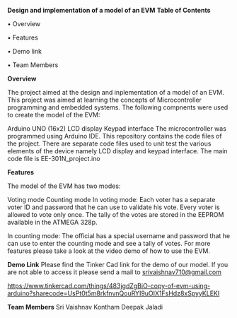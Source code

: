 **Design and implementation of a model of an EVM**
**Table of Contents**

•	Overview

•	Features

•	Demo link

•	Team Members

**Overview**

The project aimed at the design and inplementation of a model of an EVM. This project was aimed at learning the concepts of Microcontroller programming and embedded systems.
The following compnents were used to create the model of the EVM:

Arduino UNO
(16x2) LCD display
Keypad interface
The microcontroller was programmed using Arduino IDE. This repository contains the code files of the project. There are separate code files used to unit test the various elements of the device namely LCD display and keypad interface. The main code file is EE-301N_project.ino

**Features**

The model of the EVM has two modes:

Voting mode
Counting mode
In voting mode: Each voter has a separate voter ID and password that he can use to validate his vote. Every voter is allowed to vote only once. The tally of the votes are stored in the EEPROM available in the ATMEGA 328p.

In counting mode: The official has a special username and password that he can use to enter the counting mode and see a tally of votes. For more features please take a look at the video demo of how to use the EVM.

**Demo Link**
Please find the Tinker Cad link for the demo of our model. If you are not able to access it please send a mail to srivaishnav710@gmail.com

https://www.tinkercad.com/things/483jgdZgBiO-copy-of-evm-using-arduino?sharecode=UsPt0t5m8rkfnvnQouRYI9uOIX1FsHdz8xSpyyKLEKI

**Team Members**
Sri Vaishnav Kontham
Deepak Jaladi
